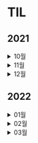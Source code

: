 # TIL

## 2021

<details>
<summary>10월</summary>
<div markdown="1">

- #### <a href = "2021/10/10.md"> 2021년 10월 10일 </a>
- #### <a href = "2021/10/11.md"> 2021년 10월 11일 </a>
- #### <a href = "2021/10/12.md"> 2021년 10월 12일 </a>
- #### <a href = "2021/10/13.md"> 2021년 10월 13일 </a>
- #### <a href = "2021/10/14.md"> 2021년 10월 14일 </a>
- #### <a href = "2021/10/15.md"> 2021년 10월 15일 </a>
- #### <a href = "2021/10/16.md"> 2021년 10월 16일 </a>
- #### 2021년 10월 17일 (X)
- #### <a href = "2021/10/18.md"> 2021년 10월 18일 </a>
- #### <a href = "2021/10/19.md"> 2021년 10월 19일 </a>
- #### <a href = "2021/10/20.md"> 2021년 10월 20일 </a>
- #### <a href = "2021/10/21.md"> 2021년 10월 21일 </a>
- #### <a href = "2021/10/22.md"> 2021년 10월 22일 </a>
- #### 2021년 10월 23일 (X)
- #### 2021년 10월 24일 (X)
- #### 2021년 10월 25일 (X)
- #### 2021년 10월 26일 (X)
- #### 2021년 10월 27일 (X)
- #### 2021년 10월 28일 (X)
- #### 2021년 10월 29일 (X)
- #### 2021년 10월 30일 (X)
- #### <a href = "2021/10/31.md"> 2021년 10월 31일 </a>

</div>
</details>

<details>
<summary>11월</summary>
<div markdown="1">

- #### <a href = "2021/11/01.md"> 2021년 11월 01일 </a>
- #### <a href = "2021/11/02.md"> 2021년 11월 02일 </a>
- #### <a href = "2021/11/02.md"> 2021년 11월 03일 </a>
- #### 2021년 11월 05일 (X)
- #### 2021년 11월 06일 (X)
- #### 2021년 11월 07일 (X)
- #### 2021년 11월 08일 (X)
- #### 2021년 11월 09일 (X)
- #### 2021년 11월 10일 (X)
- #### 2021년 11월 11일 (X)
- #### 2021년 11월 12일 (X)
- #### 2021년 11월 13일 (X)
- #### 2021년 11월 14일 (X)
- #### 2021년 11월 15일 (X)
- #### 2021년 11월 16일 (X)
- #### 2021년 11월 17일 (X)
- #### 2021년 11월 18일 (X)
- #### 2021년 11월 19일 (X)
- #### 2021년 11월 20일 (X)
- #### 2021년 11월 21일 (X)
- #### 2021년 11월 22일 (X)
- #### 2021년 11월 23일 (X)
- #### 2021년 11월 24일 (X)
- #### 2021년 11월 25일 (X)
- #### 2021년 11월 26일 (X)
- #### 2021년 11월 27일 (X)
- #### 2021년 11월 28일 (X)
- #### 2021년 11월 29일 (X)
- #### 2021년 11월 30일 (X)

</div>
</details>

<details>
<summary>12월</summary>
<div markdown="1">

- #### 2021년 12월 01일 (X)
- #### 2021년 12월 02일 (X)
- #### 2021년 12월 03일 (X)
- #### 2021년 12월 04일 (X)
- #### 2021년 12월 05일 (X)
- #### 2021년 12월 06일 (X)
- #### 2021년 12월 07일 (X)
- #### 2021년 12월 08일 (X)
- #### 2021년 12월 09일 (X)
- #### 2021년 12월 10일 (X)
- #### 2021년 12월 11일 (X)
- #### 2021년 12월 12일 (X)
- #### 2021년 12월 13일 (X)
- #### 2021년 12월 14일 (X)
- #### 2021년 12월 15일 (X)
- #### 2021년 12월 16일 (X)
- #### 2021년 12월 17일 (X)
- #### 2021년 12월 18일 (X)
- #### 2021년 12월 19일 (X)
- #### 2021년 12월 20일 (X)
- #### 2021년 12월 21일 (X)
- #### 2021년 12월 22일 (X)
- #### 2021년 12월 23일 (X)
- #### 2021년 12월 24일 (X)
- #### 2021년 12월 25일 (X)
- #### <a href = "2021/12/26.md"> 2021년 12월 26일 </a>
- #### <a href = "2021/12/27 + 28.md"> 2021년 12월 27일 </a>
- #### <a href = "2021/12/27 + 28.md"> 2021년 12월 28일 </a>
- #### 2021년 12월 29일 (X)
- #### <a href = "2021/12/30.md"> 2021년 12월 30일 </a>

</div>
</details>

## 2022

<details>
<summary>01월</summary>
<div markdown="1">

- #### 2022년 01월 01일 (X)
- #### 2022년 01월 02일 (X)
- #### 2022년 01월 03일 (X)
- #### 2022년 01월 04일 (X)
- #### <a href = "2022/1/5.md"> 2022년 01월 05일 </a>
- #### 2022년 01월 06일 (X)
- #### 2022년 01월 07일 (X)
- #### 2022년 01월 08일 (X)
- #### 2022년 01월 09일 (X)
- #### 2022년 01월 10일 (X)
- #### 2022년 01월 11일 (X)
- #### 2022년 01월 12일 (X)
- #### 2022년 01월 13일 (X)
- #### 2022년 01월 14일 (X)
- #### 2022년 01월 15일 (X)
- #### 2022년 01월 16일 (X)
- #### 2022년 01월 17일 (X)
- #### 2022년 01월 18일 (X)
- #### 2022년 01월 19일 (X)
- #### 2022년 01월 20일 (X)
- #### 2022년 01월 21일 (X)
- #### 2022년 01월 22일 (X)
- #### 2022년 01월 23일 (X)
- #### 2022년 01월 24일 (X)
- #### 2022년 01월 25일 (X)
- #### 2022년 01월 26일 (X)
- #### 2022년 01월 27일 (X)
- #### 2022년 01월 28일 (X)
- #### 2022년 01월 29일 (X)
- #### 2022년 01월 30일 (X)
- #### 2022년 01월 31일 (X)

</div>
</details>

<details>
<summary>02월</summary>
<div markdown="1">

- #### 2022년 02월 01일 (X)
- #### 2022년 02월 02일 (X)
- #### 2022년 02월 03일 (X)
- #### 2022년 02월 04일 (X)
- #### <a href = "2022/2/5.md"> 2022년 02월 05일 </a>
- #### 2022년 02월 06일 (X)
- #### <a href = "2022/2/7.md"> 2022년 02월 07일 </a>
- #### 2022년 02월 08일 (X)
- #### <a href = "2022/2/9.md"> 2022년 02월 09일 </a>
- #### 2022년 02월 10일 (X)
- #### 2022년 02월 11일 (X)
- #### 2022년 02월 12일 (X)
- #### 2022년 02월 13일 (X)
- #### <a href = "2022/2/14.md"> 2022년 02월 14일 </a>
- #### 2022년 02월 15일 (X)
- #### 2022년 02월 16일 (X)
- #### <a href = "2022/2/17.md"> 2022년 02월 17일 </a>
- #### 2022년 02월 18일 (X)
- #### <a href = "2022/2/19.md"> 2022년 02월 19일 </a>
- #### <a href = "2022/2/20.md"> 2022년 02월 20일 </a>
- #### <a href = "2022/2/21.md"> 2022년 02월 21일 </a>
- #### <a href = "2022/2/22.md"> 2022년 02월 22일 </a>
- #### <a href = "2022/2/23.md"> 2022년 02월 23일 </a>
- #### <a href = "2022/2/24.md"> 2022년 02월 24일 </a>
- #### <a href = "2022/2/25.md"> 2022년 02월 25일 </a>
- #### 2022년 02월 26일 (X)
- #### 2022년 02월 27일 (X)
- #### 2022년 02월 28일 (X)

</div>
</details>

<details>
<summary>03월</summary>
<div markdown="1">

- #### <a href = "2022/3/1.md"> 2022년 3월 1일</a>
- #### <a href = "2022/3/2.md"> 2022년 3월 2일</a>
- #### <a href = "2022/3/3.md"> 2022년 3월 3일</a>
- #### 2022년 03월 04일 (X)
- #### 2022년 03월 05일 (X)
- #### <a href = "2022/3/6.md"> 2022년 3월 6일</a>
- #### 2022년 03월 07일 (X)
- #### 2022년 03월 08일 (X)
- #### 2022년 03월 09일 (X)
- #### <a href = "2022/3/10.md"> 2022년 3월 10일</a>
- #### <a href = "2022/3/11.md"> 2022년 3월 11일</a>
- #### <a href = "2022/3/12.md"> 2022년 3월 12일</a>
- #### <a href = "2022/3/13.md"> 2022년 3월 13일</a>
- #### 2022년 03월 14일 (X)
- #### 2022년 03월 15일 (X)
- #### <a href = "2022/3/16.md"> 2022년 3월 16일</a>
- #### 2022년 03월 17일 (X)
- #### 2022년 03월 18일 (X)
- #### 2022년 03월 19일 (X)
- #### 2022년 03월 20일 (X)
- #### 2022년 03월 21일 (X)
- #### <a href = "2022/3/22.md"> 2022년 3월 22일</a>
- #### <a href = "2022/3/22.md"> 2022년 3월 23일</a>
- #### <a href = "2022/3/22.md"> 2022년 3월 24일</a>
- #### 2022년 03월 25일 (X)
- #### <a href = "2022/3/26.md"> 2022년 3월 26일</a>
- #### 2022년 03월 27일 (X)
- #### <a href = "2022/3/28.md"> 2022년 3월 28일</a>
- #### <a href = "2022/3/29.md"> 2022년 3월 29일</a>

</div>
</details>
